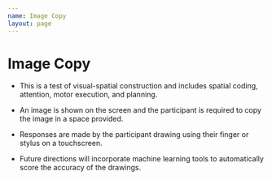 ```yaml
---
name: Image Copy
layout: page
---
```

# Image Copy
- This is a test of visual-spatial construction and includes spatial coding, attention, motor execution, and planning.
    
- An image is shown on the screen and the participant is required to copy the image in a space provided.
    
- Responses are made by the participant drawing using their finger or stylus on a touchscreen.
    
- Future directions will incorporate machine learning tools to automatically score the accuracy of the drawings. 